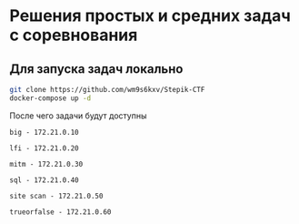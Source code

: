 # Решения простых и средних задач с соревнования
## Для запуска задач локально
```bash
git clone https://github.com/wm9s6kxv/Stepik-CTF
docker-compose up -d 
```

После чего задачи будут доступны

    big - 172.21.0.10

    lfi - 172.21.0.20

    mitm - 172.21.0.30

    sql - 172.21.0.40

    site scan - 172.21.0.50

    trueorfalse - 172.21.0.60

